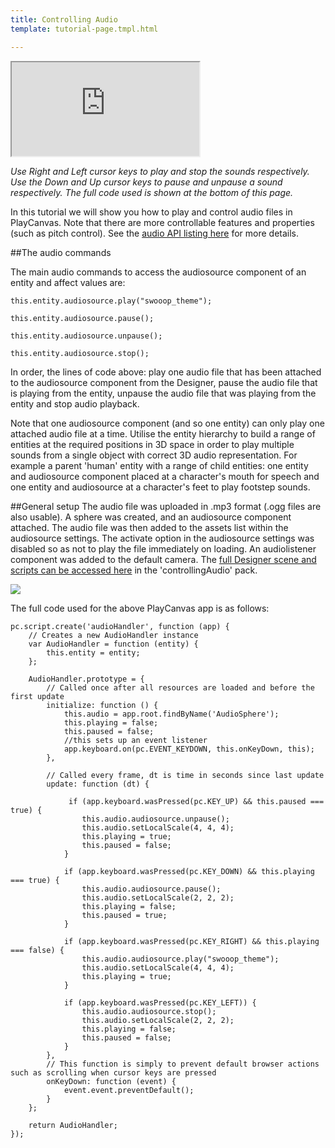 ```yaml
---
title: Controlling Audio
template: tutorial-page.tmpl.html

---
```


<iframe src="http://apps.playcanvas.com/playcanvas/tutorials/controllingAudio?overlay=false"></iframe>

*Use Right and Left cursor keys to play and stop the sounds respectively.*
*Use the Down and Up cursor keys to pause and unpause a sound respectively.*
*The full code used is shown at the bottom of this page.*

In this tutorial we will show you how to play and control audio files in PlayCanvas. Note that there are more controllable features and properties (such as pitch control). See the [audio API listing here][1] for more details.

##The audio commands

The main audio commands to access the audiosource component of an entity and affect values are:

~~~javascript~~~
this.entity.audiosource.play("swooop_theme");

this.entity.audiosource.pause();

this.entity.audiosource.unpause();

this.entity.audiosource.stop();
~~~
In order, the lines of code above: play one audio file that has been attached to the audiosource component from the Designer, pause the audio file that is playing from the entity, unpause the audio file that was playing from the entity and stop audio playback.

<div class="alert alert-warning">
 Note that one audiosource component (and so one entity) can only play one attached audio file at a time. Utilise the entity hierarchy to build a range of entities at the required positions in 3D space in order to play multiple sounds from a single object with correct 3D audio representation. For example a parent 'human' entity with a range of child entities: one entity and audiosource component placed at a character's mouth for speech and one entity and audiosource at a character's feet to play footstep sounds.
</div>

##General setup
The audio file was uploaded in .mp3 format (.ogg files are also usable). A sphere was created, and an audiosource component attached. The audio file was then added to the assets list within the audiosource settings. The activate option in the audiosource settings was disabled so as not to play the file immediately on loading. An audiolistener component was added to the default camera. The [full Designer scene and scripts can be accessed here][2] in the 'controllingAudio' pack.

<img src="/images/tutorials/audio/audiosource-settings.PNG" />

The full code used for the above PlayCanvas app is as follows:

~~~javascript~~~
pc.script.create('audioHandler', function (app) {
    // Creates a new AudioHandler instance
    var AudioHandler = function (entity) {
        this.entity = entity;
    };

    AudioHandler.prototype = {
        // Called once after all resources are loaded and before the first update
        initialize: function () {
            this.audio = app.root.findByName('AudioSphere');
            this.playing = false;
            this.paused = false;
            //this sets up an event listener
            app.keyboard.on(pc.EVENT_KEYDOWN, this.onKeyDown, this);
        },

        // Called every frame, dt is time in seconds since last update
        update: function (dt) {

             if (app.keyboard.wasPressed(pc.KEY_UP) && this.paused === true) {
                this.audio.audiosource.unpause();
                this.audio.setLocalScale(4, 4, 4);
                this.playing = true;
                this.paused = false;
            }

            if (app.keyboard.wasPressed(pc.KEY_DOWN) && this.playing === true) {
                this.audio.audiosource.pause();
                this.audio.setLocalScale(2, 2, 2);
                this.playing = false;
                this.paused = true;
            }

            if (app.keyboard.wasPressed(pc.KEY_RIGHT) && this.playing === false) {
                this.audio.audiosource.play("swooop_theme");
                this.audio.setLocalScale(4, 4, 4);
                this.playing = true;
            }

            if (app.keyboard.wasPressed(pc.KEY_LEFT)) {
                this.audio.audiosource.stop();
                this.audio.setLocalScale(2, 2, 2);
                this.playing = false;
                this.paused = false;
            }
        },
        // This function is simply to prevent default browser actions such as scrolling when cursor keys are pressed
        onKeyDown: function (event) {
            event.event.preventDefault();
        }
    };

    return AudioHandler;
});
~~~

[1]: /engine/api/stable/symbols/pc.AudioSourceComponent.html
[2]: https://playcanvas.com/project/186/overview/tutorials
